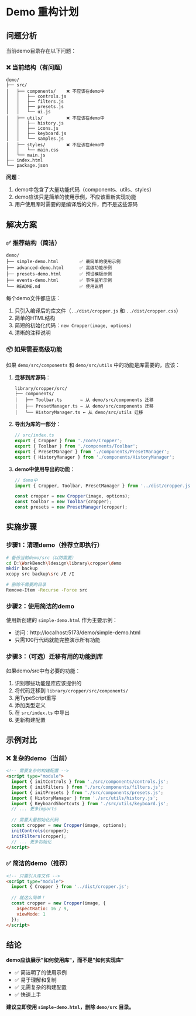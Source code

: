 # Demo 重构计划

## 问题分析

当前demo目录存在以下问题：

### ❌ 当前结构（有问题）
```
demo/
├── src/
│   ├── components/    ❌ 不应该在demo中
│   │   ├── controls.js
│   │   ├── filters.js
│   │   ├── presets.js
│   │   └── ui.js
│   ├── utils/         ❌ 不应该在demo中
│   │   ├── history.js
│   │   ├── icons.js
│   │   ├── keyboard.js
│   │   └── samples.js
│   ├── styles/        ❌ 不应该在demo中
│   │   └── main.css
│   └── main.js
├── index.html
└── package.json
```

**问题**：
1. demo中包含了大量功能代码（components、utils、styles）
2. demo应该只是简单的使用示例，不应该重新实现功能
3. 用户使用库时需要的是编译后的文件，而不是这些源码

## 解决方案

### ✅ 推荐结构（简洁）

```
demo/
├── simple-demo.html        ✅ 最简单的使用示例
├── advanced-demo.html      ✅ 高级功能示例
├── presets-demo.html       ✅ 预设模板示例
├── events-demo.html        ✅ 事件监听示例
└── README.md               ✅ 使用说明
```

每个demo文件都应该：
1. 只引入编译后的库文件（`../dist/cropper.js` 和 `../dist/cropper.css`）
2. 简单的HTML结构
3. 简短的初始化代码：`new Cropper(image, options)`
4. 清晰的注释说明

### 📦 如果需要高级功能

如果 `demo/src/components` 和 `demo/src/utils` 中的功能是库需要的，应该：

1. **迁移到库源码**：
   ```
   library/cropper/src/
   ├── components/
   │   ├── Toolbar.ts       ← 从 demo/src/components 迁移
   │   ├── PresetManager.ts ← 从 demo/src/components 迁移
   │   └── HistoryManager.ts ← 从 demo/src/utils 迁移
   ```

2. **导出为库的一部分**：
   ```typescript
   // src/index.ts
   export { Cropper } from './core/Cropper';
   export { Toolbar } from './components/Toolbar';
   export { PresetManager } from './components/PresetManager';
   export { HistoryManager } from './components/HistoryManager';
   ```

3. **demo中使用导出的功能**：
   ```javascript
   // demo中
   import { Cropper, Toolbar, PresetManager } from '../dist/cropper.js';
   
   const cropper = new Cropper(image, options);
   const toolbar = new Toolbar(cropper);
   const presets = new PresetManager(cropper);
   ```

## 实施步骤

### 步骤1：清理demo（推荐立即执行）

```bash
# 备份当前demo/src（以防需要）
cd D:\WorkBench\ldesign\library\cropper\demo
mkdir backup
xcopy src backup\src /E /I

# 删除不需要的目录
Remove-Item -Recurse -Force src
```

### 步骤2：使用简洁的demo

使用新创建的 `simple-demo.html` 作为主要示例：
- 访问：http://localhost:5173/demo/simple-demo.html
- 只需100行代码就能完整演示所有功能

### 步骤3：（可选）迁移有用的功能到库

如果demo/src中有必要的功能：
1. 识别哪些功能是库应该提供的
2. 将代码迁移到 `library/cropper/src/components/`
3. 用TypeScript重写
4. 添加类型定义
5. 在 `src/index.ts` 中导出
6. 更新构建配置

## 示例对比

### ❌ 复杂的demo（当前）

```html
<!-- 需要复杂的构建配置 -->
<script type="module">
  import { initControls } from './src/components/controls.js';
  import { initFilters } from './src/components/filters.js';
  import { initPresets } from './src/components/presets.js';
  import { HistoryManager } from './src/utils/history.js';
  import { KeyboardShortcuts } from './src/utils/keyboard.js';
  // ... 更多imports
  
  // 需要大量初始化代码
  const cropper = new Cropper(image, options);
  initControls(cropper);
  initFilters(cropper);
  // ... 更多初始化
</script>
```

### ✅ 简洁的demo（推荐）

```html
<!-- 只需引入库文件 -->
<script type="module">
  import { Cropper } from '../dist/cropper.js';
  
  // 就这么简单！
  const cropper = new Cropper(image, {
    aspectRatio: 16 / 9,
    viewMode: 1
  });
</script>
```

## 结论

**demo应该展示"如何使用库"，而不是"如何实现库"**

- ✅ 简洁明了的使用示例
- ✅ 易于理解和复制
- ✅ 无需复杂的构建配置
- ✅ 快速上手

**建议立即使用 `simple-demo.html`，删除 `demo/src` 目录。**
